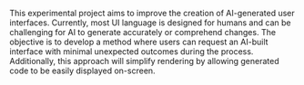 This experimental project aims to improve the creation of AI-generated user interfaces. Currently, most UI language is designed for humans and can be challenging for AI to generate accurately or comprehend changes. The objective is to develop a method where users can request an AI-built interface with minimal unexpected outcomes during the process. Additionally, this approach will simplify rendering by allowing generated code to be easily displayed on-screen.
